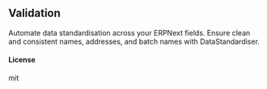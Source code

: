 ## Validation

Automate data standardisation across your ERPNext fields. 
Ensure clean and consistent names, addresses, and batch names with DataStandardiser.

#### License

mit
